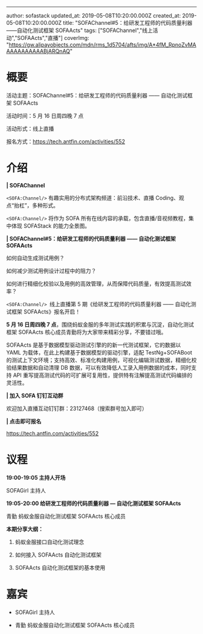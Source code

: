 ---
author: sofastack
updated_at: 2019-05-08T10:20:00.000Z
created_at: 2019-05-08T10:20:00.000Z
title: "SOFAChannel#5：给研发工程师的代码质量利器——自动化测试框架 SOFAActs"
tags: ["SOFAChannel","线上活动","SOFAActs","直播"]
coverImg: "https://gw.alipayobjects.com/mdn/rms_1d5704/afts/img/A*4fM_RpnoZvMAAAAAAAAAAABjARQnAQ"

# 概要

活动主题：SOFAChannel#5：给研发工程师的代码质量利器 —— 自动化测试框架 SOFAActs

活动时间：5 月 16 日周四晚 7 点

活动形式：线上直播

报名方式：<https://tech.antfin.com/activities/552>

# 介绍

**| SOFAChannel**

`<SOFA:Channel/>` 有趣实用的分布式架构频道：前沿技术、直播 Coding、观点“抬杠”，多种形式。 

`<SOFA:Channel/>` 将作为 SOFA 所有在线内容的承载，包含直播/音视频教程，集中体现 SOFAStack 的能力全景图。

**| SOFAChannel#5：给研发工程师的代码质量利器 —— 自动化测试框架 SOFAActs**

如何自动生成测试用例？ 

如何减少测试用例设计过程中的阻力？ 

如何进行精细化校验以及用例的高效管理，从而保障代码质量，有效提高测试效率？

`<SOFA:Channel/> `线上直播第 5 期《给研发工程师的代码质量利器 —— 自动化测试框架 SOFAActs》报名开启！

 **5 月 16 日周四晚 7 点**，围绕蚂蚁金服的多年测试实践的积累与沉淀，自动化测试框架 SOFAActs 核心成员青勤将为大家带来精彩分享，不要错过哦。

SOFAActs 是基于数据模型驱动测试引擎的的新一代测试框架，它的数据以 YAML 为载体，在此上构建基于数据模型的驱动引擎，适配 TestNg+SOFABoot 的测试上下文环境；支持高效、标准化构建用例，可视化编辑测试数据，精细化校验结果数据和自动清理 DB 数据，可以有效降低人工录入用例数据的成本，同时支持 API 重写提高测试代码的可扩展可复用性，提供特有注解提高测试代码编排的灵活性。

**| 加入 SOFA 钉钉互动群** 

欢迎加入直播互动钉钉群：23127468（搜索群号加入即可）

**| 点击即可报名**

<https://tech.antfin.com/activities/552>

# 议程

**19:00-19:05  主持人开场**

SOFAGirl 主持人

**19:05-20:00  给研发工程师的代码质量利器 — 自动化测试框架 SOFAActs**

青勤 蚂蚁金服自动化测试框架 SOFAActs 核心成员

**本期分享大纲：**

1. 蚂蚁金服接口自动化测试理念 

2. 如何接入 SOFAActs 自动化测试框架 

3. SOFAActs 自动化测试框架的基本使用


# 嘉宾

- SOFAGirl  主持人

- 青勤 蚂蚁金服自动化测试框架 SOFAActs 核心成员